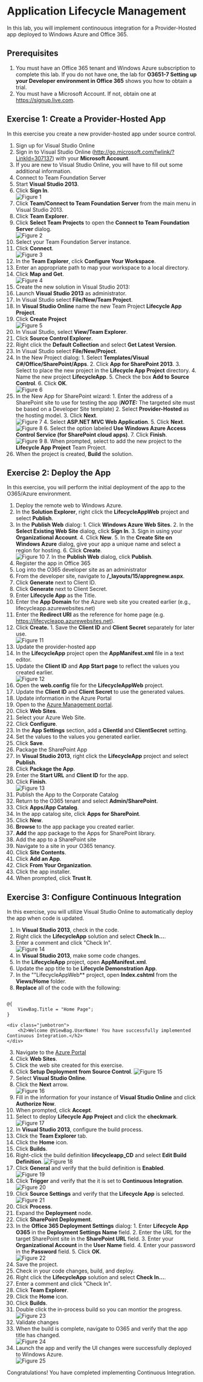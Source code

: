 # Application Lifecycle Management
In this lab, you will implement continouous integration for a Provider-Hosted app deployed to Windows Azure and Office 365.

## Prerequisites
1. You must have an Office 365 tenant and Windows Azure subscription to complete this lab. If you do not have one, the lab for **O3651-7 Setting up your Developer environment in Office 365** shows you how to obtain a trial.
2. You must have a Microsoft Account. If not, obtain one at https://signup.live.com.

## Exercise 1: Create a Provider-Hosted App 
In this exercise you create a new provider-hosted app under source control.

1. Sign up for Visual Studio Online
  1. Sign in to Visual Studio Online (http://go.microsoft.com/fwlink/?LinkId=307137) with your **Microsoft Account**.
  2. If you are new to Visual Studio Online, you will have to fill out some additional information.
2. Connect to Team Foundation Server
  1. Start **Visual Studio 2013**.
  2. Click **Sign In**.<br/>
      ![](Images/01.png?raw=true "Figure 1")
  3. Click **Team/Connect to Team Foundation Server** from the main menu in Visual Studio 2013.
  4. Click **Team Explorer**.
  5. Click **Select Team Projects** to open the **Connect to Team Foundation Server** dialog.<br/>
      ![](Images/02.png?raw=true "Figure 2")
  6. Select your Team Foundation Server instance.
  7. Click **Connect**.<br/>
      ![](Images/03.png?raw=true "Figure 3")
  8. In the **Team Explorer**, click **Configure Your Workspace**.
  9. Enter an appropriate path to map your workspace to a local directory.
  10. Click **Map and Get**.<br/>
      ![](Images/04.png?raw=true "Figure 4") 
3. Create the new solution in Visual Studio 2013:
  1. Launch **Visual Studio 2013** as administrator. 
  2. In Visual Studio select **File/New/Team Project**.
  3. In **Visual Studio Online** name the new Team Project **Lifecycle App Project**.
  4. Click **Create Project**<br/>
       ![](Images/05.png?raw=true "Figure 5")
  5. In Visual Studio, select **View/Team Explorer**.
  6. Click **Source Control Explorer**.
  7. Right click the **Default Collection** and select **Get Latest Version**.
  8. In Visual Studio select **File/New/Project**.
  9. In the New Project dialog:
    1. Select **Templates/Visual C#/Office/SharePoint/Apps**.
    2. Click **App for SharePoint 2013**.
    3. Select to place the new project in the **Lifecycle App Project** directory.
    4. Name the new project **LifecycleApp**.
    5. Check the box **Add to Source Control**.
    6. Click **OK**.<br/>
       ![](Images/06.png?raw=true "Figure 6")
  7. In the New App for SharePoint wizard:
    1. Enter the address of a SharePoint site to use for testing the app (***NOTE:*** The targeted site must be based on a Developer Site template)
    2. Select **Provider-Hosted** as the hosting model.
    3. Click **Next**.<br/>
       ![](Images/07.png?raw=true "Figure 7")
    4. Select **ASP.NET MVC Web Application**.
    5. Click **Next**.<br/>
       ![](Images/08.png?raw=true "Figure 8")
    6. Select the option labeled **Use Windows Azure Access Control Service (for SharePoint cloud apps)**.
    7. Click **Finish**.<br/>
       ![](Images/09.png?raw=true "Figure 9")
    8. When prompted, select to add the new project to the **Lifecycle App Project** Team Project.
4. When the project is created, **Build** the solution.

## Exercise 2: Deploy the App
In this exercise, you will perform the initial deployment of the app to the O365/Azure environment.

1. Deploy the remote web to Windows Azure.
  1. In the **Solution Explorer**, right click the **LifecycleAppWeb** project and select **Publish**.
  2. In the **Publish Web** dialog:
    1. Click **Windows Azure Web Sites**.
    2. In the **Select Existing Web Site** dialog, click **Sign In**.
    3. Sign in using your **Organizational Account**.
    4. Click **New**.
    5. In the **Create Site on Windows Azure** dialog, give your app a unique name and select a region for hosting.
    6. Click **Create**.<br/>
       ![](Images/10.png?raw=true "Figure 10")
    7. In the **Publish Web** dialog, click **Publish**.
2. Register the app in Office 365
  1. Log into the O365 developer site as an administrator
  2. From the developer site, navigate to **/_layouts/15/appregnew.aspx**.
  3. Click **Generate** next to Client ID.
  4. Click **Generate** next to Client Secret.
  5. Enter **Lifecycle App** as the Title.
  6. Enter the **App Domain** for the Azure web site you created earlier (e.g., lifecycleapp.azurewebsites.net)
  7. Enter the **Redirect URI** as the reference for home page (e.g. https://lifecycleapp.azurewebsites.net).
  8. Click **Create.**
    1. Save the **Client ID** and **Client Secret** separately for later use.<br/>
         ![](Images/11.png?raw=true "Figure 11")
3.  Update the provider-hosted app
  1. In the **LifecycleApp** project open the **AppManifest.xml** file in a text editor.
  2. Update the **Client ID** and **App Start page** to reflect the values you created earlier.<br/>
         ![](Images/12.png?raw=true "Figure 12")
  3. Open the **web.config** file for the **LifecycleAppWeb** project.
  4. Update the **Client ID** and **Client Secret** to use the generated values.
4. Update information in the Azure Portal	
  1. Open to the [Azure Management portal](https://manage.windowsazure.com).
  2. Click **Web Sites**.
  3. Select your Azure Web Site.
  4. Click **Configure**.
  5. In the **App Settings** section, add a **ClientId** and **ClientSecret** setting.
  6. Set the values to the values you generated earlier.
  7. Click **Save**.<br/>
5. Package the SharePoint App
  1. In **Visual Studio 2013**, right click the **LifecycleApp** project and select **Publish**.
  2. Click **Package the App**.
  3. Enter the **Start URL** and **Client ID** for the app.
  4. Click **Finish**.<br/>
         ![](Images/13.png?raw=true "Figure 13")
6. Publish the App to the Corporate Catalog
  1. Return to the O365 tenant and select **Admin/SharePoint**.
  2. Click **Apps/App Catalog**.
  3. In the app catalog site, click **Apps for SharePoint**.
  4. Click **New**.
  5. **Browse** to the app package you created earlier.
  6. **Add** the app package to the Apps for SharePoint library.
7. Add the app to a SharePoint site
  1. Navigate to a site in your O365 tenancy.
  2. Click **Site Contents**.
  3. Click **Add an App**.
  4. Click **From Your Organization**.
  5. Click the app installer.
  6. When prompted, click **Trust It**.

## Exercise 3: Configure Continuous Integration
In this exercise, you will utilize Visual Studio Online to automatically deploy the app when code is updated.

1. In **Visual Studio 2013**, check in the code.
  1. Right click the **LifecycleApp** solution and select **Check In...**.
  2. Enter a comment and click "Check In".<br/>
         ![](Images/14.png?raw=true "Figure 14")
2. In **Visual Studio 2013**, make some code changes.
  1. In the **LifecycleApp** project, open **AppManifest.xml**.
  2. Update the app title to be **Lifecycle Demonstration App**.
  3. In the ""LifecycleAppWeb** project, open **Index.cshtml** from the **Views/Home** folder.
  4. **Replace** all of the code with the following:
  ```

  @{
      ViewBag.Title = "Home Page";
  }

  <div class="jumbotron">
      <h2>Welcome @ViewBag.UserName! You have successfully implemented Continuous Integration.</h2>
  </div>

  ```
3. Navigate to the [Azure Portal](https://manage.windowsazure.com)
  1. Click **Web Sites**.
  2. Click the web site created for this exercise.
  3. Click **Setup Deployment from Source Control**.
         ![](Images/15.png?raw=true "Figure 15")
  4. Select **Visual Studio Online**.
  5. Click the **Next** arrow.<br/>
         ![](Images/16.png?raw=true "Figure 16")
  6. Fill in the information for your instance of **Visual Studio Online** and click **Authorize Now**.
  7. When prompted, click **Accept**.
  8. Select to deploy **Lifecycle App Project** and click the **checkmark**.<br/>
         ![](Images/17.png?raw=true "Figure 17")
4. In **Visual Studio 2013**, configure the build process.
  1. Click the **Team Explorer** tab.
  2. Click the **Home** icon.
  3. Click **Builds**.
  4. Right-click the build definition **lifecycleapp_CD** and select **Edit Build Definition**.
         ![](Images/18.png?raw=true "Figure 18")
  5. Click **General** and verify that the build definition is **Enabled**.<br/>
         ![](Images/19.png?raw=true "Figure 19")
  6. Click **Trigger** and verify that the it is set to **Continuous Integration**.<br/>
         ![](Images/20.png?raw=true "Figure 20")
  7. Click **Source Settings** and verify that the **Lifecycle App** is selected.<br/>
         ![](Images/21.png?raw=true "Figure 21")
  8. Click **Process**.
  9. Expand the **Deployment** node.
  10. Click **SharePoint Deployment**.
  11. In the **Office 365 Deployment Settings** dialog:
    1. Enter **Lifecycle App O365** in the **Deployment Settings Name** field.
    2. Enter the URL for the target SharePoint site in the **SharePoint URL** field.
    3. Enter your **Organizational Account** in the **User Name** field.
    4. Enter your password in the **Password** field.
    5. Click **OK**.<br/>
         ![](Images/22.png?raw=true "Figure 22")
  12. Save the project.
5. Check in your code changes, build, and deploy.
  1. Right click the **LifecycleApp** solution and select **Check In...**.
  2. Enter a comment and click "Check In". 
  3. Click **Team Explorer**.
  4. Click the **Home** icon.
  5. Click **Builds**.
  6. Double click the in-process build so you can montior the progress.<br/>
         ![](Images/23.png?raw=true "Figure 23")
6. Validate changes
  1. When the build is complete, navigate to O365 and verify that the app title has changed.<br/>
         ![](Images/24.png?raw=true "Figure 24")
  2. Launch the app and verify the UI changes were successfully deployed to Windows Azure.<br/>
         ![](Images/25.png?raw=true "Figure 25")

Congratulations! You have completed implementing Continuous Integration.



